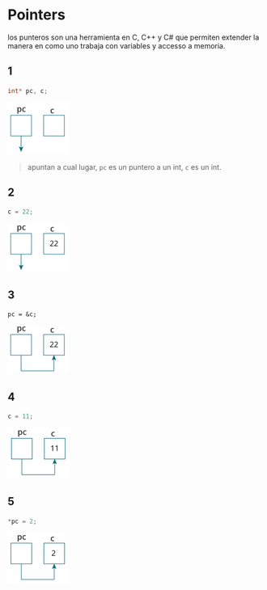 # Pointers

los punteros son una herramienta en C, C++ y C# que permiten extender la manera en como uno trabaja con variables y accesso a memoria.

## 1

```c
int* pc, c;
```


![1](img/pointer-1.jpg)

> apuntan a cual lugar, `pc` es un puntero a un int, `c` es un int.


## 2

```c
c = 22;
```

![2](img/pointer-2.jpg)

## 3

```
pc = &c;
```

![3](img/pointer-3.jpg)


## 4

```c
c = 11;
```

![4](img/pointer-4.jpg)


## 5

```c
*pc = 2;
```
![5](img/pointer-5.jpg)

